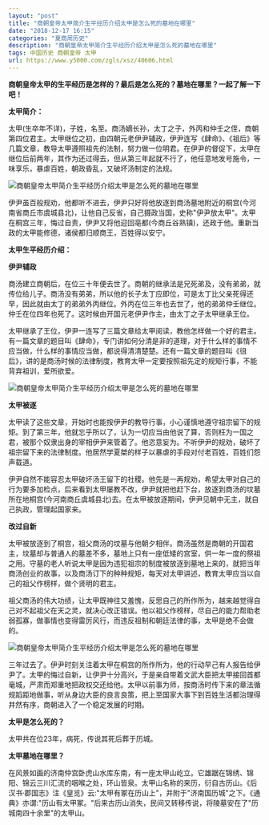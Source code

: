 ```yaml
---
layout: "post"
title: "商朝皇帝太甲简介生平经历介绍太甲是怎么死的墓地在哪里"
date: "2018-12-17 16:15"
categories: "夏商周历史"
description: "商朝皇帝太甲简介生平经历介绍太甲是怎么死的墓地在哪里"
tags: 中国历史 商朝皇帝 太甲
url: https://www.y5000.com/zgls/xsz/40606.html
---
```






**商朝皇帝太甲的生平经历是怎样的？最后是怎么死的？墓地在哪里？一起了解一下吧！**

 **太甲简介：**

太甲(生卒年不详)，子姓，名至。商汤嫡长孙，太丁之子，外丙和仲壬之侄，商朝第四位君主。太甲继位之初，由四朝元老伊尹辅政，伊尹连写《肆命》、《祖后》等几篇文章，教导太甲遵照祖先的法制，努力做一位明君。在伊尹的督促下，太甲在继位后前两年，其作为还过得去，但从第三年起就不行了，他任意地发号施令，一味享乐，暴虐百姓，朝政昏乱，又破坏汤制定的法规。

![商朝皇帝太甲简介生平经历介绍太甲是怎么死的墓地在哪里](https://img.y5000.com/uploads/allimg/190127/110010027347d9fd42fd423bf0b28fbe.jpg)

伊尹虽百般规劝，他都听不进去，伊尹只好将他放逐到商汤墓地附近的桐宫(今河南省商丘市虞城县北)，让他自己反省，自己摄政当国，史称"伊尹放太甲"。太甲在桐宫三年，悔过自责，伊尹又将他迎回亳都(今商丘谷熟镇)，还政于他。重新当政的太甲能修德，诸侯都归顺商王，百姓得以安宁。

 **太甲生平经历介绍：**

 **伊尹辅政**

商汤建立商朝后，在位三十年便去世了。商朝的继承法是兄死弟及，没有弟弟，就传位给儿子。商汤没有弟弟，所以他的长子太丁应即位，可是太丁比父亲死得还早，因此就由太丁的弟弟外丙继位。外丙在位三年也去世了，他的弟弟仲壬继位。仲壬在位四年也死了。这时候由开国元老伊尹作主，由太丁之子太甲继承王位。

太甲继承了王位，伊尹一连写了三篇文章给太甲阅读，教他怎样做一个好的君主。有一篇文章的题目叫《肆命》，专门讲如何分清是非的道理，对于什么样的事情不应当做，什么样的事情应当做，都说得清清楚楚。还有一篇文章的题目叫《徂后》，讲的是商汤时候的法律制度，教育太甲一定要按照祖先定的规矩行事，不能背弃祖训，爱所欲爱。

![商朝皇帝太甲简介生平经历介绍太甲是怎么死的墓地在哪里](https://img.y5000.com/uploads/allimg/190127/e1ab2bb026fd4e87599c8aa99ba37feb.jpg)

 **太甲被逐**

太甲读了这些文章，开始时也能按伊尹的教导行事，小心谨慎地遵守祖宗留下的规矩。到了第三年，他就忘乎所以了，认为一切应当由他说了算，否则枉为一国之君，被那个奴隶出身的宰相伊尹来管着了。他恣意妄为。不听伊尹的规劝，破坏了祖宗留下来的法律制度。他居然学夏桀的样子以暴虐的手段对付老百姓，百姓们怨声载道。

伊尹自然不能容忍太甲破坏汤王留下的社稷。他先是一再规劝，希望太甲对自己的行为要多加检点，后来看到太甲屡教不改，伊尹就把他赶下台，放逐到商汤的坟墓所在地桐宫(今河南商丘虞城县北)去。在太甲被放逐期间，伊尹见朝中无主，就自己执政，管理起国家来。

 **改过自新**

太甲被放逐到了桐宫，祖父商汤的坟墓与他朝夕相伴。商汤虽然是商朝的开国君主，坟墓却与普通人的墓差不多，墓地上只有一座低矮的宫室，供一年一度的祭祖之用。守墓的老人听说太甲是因为违犯祖宗的制度被放逐到墓地上来的，就把当年商汤创业的故事，以及商汤订下的种种规矩，每天对太甲讲述，教育太甲应当以自己的祖父作榜样，做个贤明的君主。

祖父商汤的伟大功绩，让太甲既神往又羞愧，反思自己的所作所为，越来越觉得自己对不起祖父在天之灵，就决心改正错误。他以祖父作榜样，尽自己的能力帮助老弱孤寡，做事情也变得雷厉风行，而违反祖制和朝廷法律的事，太甲是绝不会做的。

![商朝皇帝太甲简介生平经历介绍太甲是怎么死的墓地在哪里](https://img.y5000.com/uploads/allimg/190127/816f572b66a933177aa6c833a6477a66.jpg)

三年过去了。伊尹时刻关注着太甲在桐宫的所作所为，他的行动早己有人报告给伊尹了。太甲的悔过自新，让伊尹十分高兴，于是亲自带着文武大臣把太甲接回首都毫城，严肃而郑重地把政权交还给他。太甲以前事为师，按商汤时传下来的章法循规蹈距地做事，听从身边大臣的良言良策，把上至国家大事下到百姓生活都治理得井然有序，商朝进入了一个稳定发展的时期。

 **太甲是怎么死的？**

太甲共在位23年，病死，传说其死后葬于历城。

 **太甲墓地在哪里？**

在风景如画的济南仲宫卧虎山水库东南，有一座太甲山屹立。它雄踞在锦绣、锦阳、锦云三川汇流的咽喉之处，环山皆泉。太甲山名称的来历，衍自古历山。《后汉书·郡国志》注《皇览》云:"太甲有冢在历山上"，并附于"济南国历城"之下。《通典》亦谓:"历山有太甲冢。"后来古历山消失，民间又转移传说，将陵墓安在了"历城南四十余里"的太甲山。
